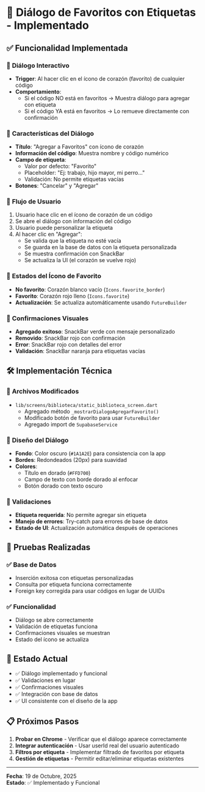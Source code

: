 # 🎯 Diálogo de Favoritos con Etiquetas - Implementado

## ✅ **Funcionalidad Implementada**

### 🎨 **Diálogo Interactivo**
- **Trigger**: Al hacer clic en el ícono de corazón (favorito) de cualquier código
- **Comportamiento**: 
  - Si el código NO está en favoritos → Muestra diálogo para agregar con etiqueta
  - Si el código YA está en favoritos → Lo remueve directamente con confirmación

### 📝 **Características del Diálogo**
- **Título**: "Agregar a Favoritos" con ícono de corazón
- **Información del código**: Muestra nombre y código numérico
- **Campo de etiqueta**: 
  - Valor por defecto: "Favorito"
  - Placeholder: "Ej: trabajo, hijo mayor, mi perro..."
  - Validación: No permite etiquetas vacías
- **Botones**: "Cancelar" y "Agregar"

### 🎯 **Flujo de Usuario**
1. Usuario hace clic en el ícono de corazón de un código
2. Se abre el diálogo con información del código
3. Usuario puede personalizar la etiqueta
4. Al hacer clic en "Agregar":
   - Se valida que la etiqueta no esté vacía
   - Se guarda en la base de datos con la etiqueta personalizada
   - Se muestra confirmación con SnackBar
   - Se actualiza la UI (el corazón se vuelve rojo)

### 🔄 **Estados del Ícono de Favorito**
- **No favorito**: Corazón blanco vacío (`Icons.favorite_border`)
- **Favorito**: Corazón rojo lleno (`Icons.favorite`)
- **Actualización**: Se actualiza automáticamente usando `FutureBuilder`

### 📱 **Confirmaciones Visuales**
- **Agregado exitoso**: SnackBar verde con mensaje personalizado
- **Removido**: SnackBar rojo con confirmación
- **Error**: SnackBar rojo con detalles del error
- **Validación**: SnackBar naranja para etiquetas vacías

## 🛠️ **Implementación Técnica**

### 📁 **Archivos Modificados**
- `lib/screens/biblioteca/static_biblioteca_screen.dart`
  - Agregado método `_mostrarDialogoAgregarFavorito()`
  - Modificado botón de favorito para usar `FutureBuilder`
  - Agregado import de `SupabaseService`

### 🎨 **Diseño del Diálogo**
- **Fondo**: Color oscuro (`#1A1A2E`) para consistencia con la app
- **Bordes**: Redondeados (20px) para suavidad
- **Colores**: 
  - Título en dorado (`#FFD700`)
  - Campo de texto con borde dorado al enfocar
  - Botón dorado con texto oscuro

### 🔧 **Validaciones**
- **Etiqueta requerida**: No permite agregar sin etiqueta
- **Manejo de errores**: Try-catch para errores de base de datos
- **Estado de UI**: Actualización automática después de operaciones

## 🧪 **Pruebas Realizadas**

### ✅ **Base de Datos**
- Inserción exitosa con etiquetas personalizadas
- Consulta por etiqueta funciona correctamente
- Foreign key corregida para usar códigos en lugar de UUIDs

### ✅ **Funcionalidad**
- Diálogo se abre correctamente
- Validación de etiquetas funciona
- Confirmaciones visuales se muestran
- Estado del ícono se actualiza

## 🚀 **Estado Actual**

- ✅ Diálogo implementado y funcional
- ✅ Validaciones en lugar
- ✅ Confirmaciones visuales
- ✅ Integración con base de datos
- ✅ UI consistente con el diseño de la app

## 📋 **Próximos Pasos**

1. **Probar en Chrome** - Verificar que el diálogo aparece correctamente
2. **Integrar autenticación** - Usar userId real del usuario autenticado
3. **Filtros por etiqueta** - Implementar filtrado de favoritos por etiqueta
4. **Gestión de etiquetas** - Permitir editar/eliminar etiquetas existentes

---

**Fecha**: 19 de Octubre, 2025  
**Estado**: ✅ Implementado y Funcional
